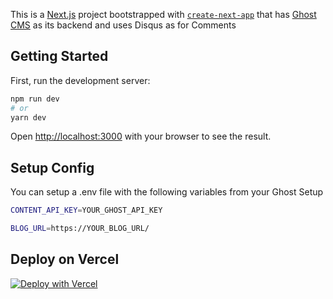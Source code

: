 This is a [Next.js](https://nextjs.org/) project bootstrapped with [`create-next-app`](https://github.com/vercel/next.js/tree/canary/packages/create-next-app) that has [Ghost CMS](https://ghost.org) as its backend and uses Disqus as for Comments

## Getting Started

First, run the development server:

```bash
npm run dev
# or
yarn dev
```

Open [http://localhost:3000](http://localhost:3000) with your browser to see the result.


## Setup Config
You can setup a .env file with the following variables from your Ghost Setup

```bash
CONTENT_API_KEY=YOUR_GHOST_API_KEY

BLOG_URL=https://YOUR_BLOG_URL/
```

## Deploy on Vercel


<a href="https://vercel.com/new/git/external?repository-url=[https%3A%2F%2Fgithub.com%2Fvercel%2Fnext.js%2Ftree%2Fcanary%2Fexamples%2Fhello-world](https://github.com/DavidAmunga/nextjs-ghostcms-blog-starter.git)"><img src="https://vercel.com/button" alt="Deploy with Vercel"/></a>
